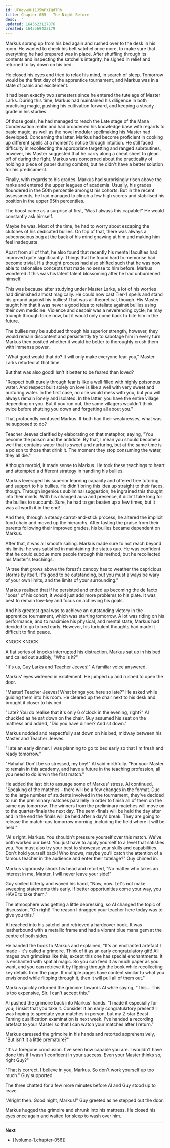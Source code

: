 ```yaml
---
id: UF0gvwHHI1J5WPXIQdTRh
title: Chapter 055 - The Night Before
desc: ''
updated: 1643623127876
created: 1643569422179
---
```


Markus sprang up from his bed again and rushed over to the desk in his room. He wanted to check his belt satchel once more, to make sure that everything he had prepared was in place. After shuffling through its contents and inspecting the satchel's integrity, he sighed in relief and returned to lay down on his bed.

He closed his eyes and tried to relax his mind, in search of sleep. Tomorrow would be the first day of the apprentice tournament, and Markus was in a state of panic and excitement.

It had been exactly two semesters since he entered the tutelage of Master Larks. During this time, Markus had maintained his diligence in both practising magic, pushing his cultivation forward, and keeping a steady grade in his studies.

Of those goals, he had managed to reach the Late stage of the Mana Condensation realm and had broadened his knowledge base with regards to basic magic, as well as the novel modular spellmaking his Master had developed. Concerning the latter, Markus had become proficient in cooking up different spells at a moment's notice through intuition. He still faced difficulty in recollecting the appropriate targetting and ranged subroutines, however, his Master suggested that he carry along a cheat sheet to glean off of during the fight. Markus was concerned about the practicality of holding a piece of paper during combat, but he didn't have a better solution for his predicament.

Finally, with regards to his grades. Markus had surprisingly risen above the ranks and entered the upper leagues of academia. Usually, his grades floundered in the 50th percentile amongst his cohorts. But in the recent assessments, he had managed to clinch a few high scores and stabilised his position in the upper 95th percentiles.

The boost came as a surprise at first, 'Was I always this capable?' He would constantly ask himself.

Maybe he was. Most of the time, he had to worry about escaping the clutches of his dedicated bullies. On top of that, there was always a subconscious bug at the back of his mind gnawing at him and making him feel inadequate.

Apart from all of that, he also found that recently his mental faculties had improved quite significantly. Things that he found hard to memorise had become trivial. His thought process had also shifted such that he was now able to rationalise concepts that made no sense to him before. Markus wondered if this was his latent talent blossoming after he had unburdened himself.

This was because after studying under Master Larks, a lot of his worries had diminished almost magically. He could now cast Tier-1 spells and stand his ground against his bullies! That was all theoretical, though. His Master taught him that it was never a good idea to retaliate against bullies using their own medicine. Violence and despair was a neverending cycle; he may triumph through force now, but it would only come back to bite him in the future.

The bullies may be subdued through his superior strength, however, they would remain discontent and persistently try to sabotage him in every turn. Markus then posited whether it would be better to thoroughly crush them with immense power.

"What good would that do? It will only make everyone fear you," Master Larks retorted at that time.

But that was also good! Isn't it better to be feared than loved?

"Respect built purely through fear is like a well filled with highly poisonous water. And respect built solely on love is like a well with very sweet and nurturing water. In the first case, no one would mess with you, but you will always remain lonely and isolated. In the latter, you have the entire village depending on you. But if you run out, the same villagers wouldn't think twice before shutting you down and forgetting all about you."

That profoundly confused Markus. If both had their weaknesses, what was he supposed to do?

Teacher Jeeves clarified by elaborating on that metaphor, saying, "You become the poison and the antidote. By that, I mean you should become a well that contains water that is sweet and nurturing, but at the same time is a poison to those that drink it. The moment they stop consuming the water, they all die."

Although morbid, it made sense to Markus. He took these teachings to heart and attempted a different strategy in handling his bullies. 

Markus leveraged his superior learning capacity and offered free tutoring and support to his bullies. He didn't bring this idea up straight to their faces, though. Through ingenious subliminal suggestion, he ingrained this thought into their minds. With his changed aura and presence, it didn't take long for the bullies to succumb. Sure, he had to get beaten up a few times, but it was all worth it in the end!

And then, through a steady carrot-and-stick process, he altered the implicit food chain and moved up the hierarchy. After tasting the praise from their parents following their improved grades, his bullies became dependent on Markus.

After that, it was all smooth sailing. Markus made sure to not reach beyond his limits; he was satisfied in maintaining the status quo. He was confident that he could subdue more people through this method, but he recollected his Master's teachings.

"A tree that grows above the forest's canopy has to weather the capricious storms by itself. It's good to be outstanding, but you must always be wary of your own limits, and the limits of your surrounding."

Markus realised that if he persisted and ended up becoming the de facto "boss" of his cohort, it would just add more problems to his plate. It was best to remain low-key and focus on achieving his goals.

And his greatest goal was to achieve an outstanding victory in the apprentice tournament, which was starting tomorrow. A lot was riding on his performance, and to maximise his physical, and mental state, Markus had decided to go to bed early. However, his turbulent thoughts had made it difficult to find peace.

KNOCK KNOCK

A flat series of knocks interrupted his distraction. Markus sat up in his bed and called out audibly, "Who is it?"

"It's us, Guy Larks and Teacher Jeeves!" A familiar voice answered.

Markus' eyes widened in excitement. He jumped up and rushed to open the door.

"Master! Teacher Jeeves! What brings you here so late?" He asked while guiding them into his room. He cleared up the chair next to his desk and brought it closer to his bed.

"Late? You do realise that it's only 6 o'clock in the evening, right?" Al chuckled as he sat down on the chair. Guy assumed his seat on the mattress and added, "Did you have dinner? And sit down."

Markus nodded and respectfully sat down on his bed, midway between his Master and Teacher Jeeves.

"I ate an early dinner. I was planning to go to bed early so that I'm fresh and ready tomorrow."

"Hahaha! Don't be so stressed, my boy!" Al said mirthfully. "For your Master to remain in this academy, and have a future in the teaching profession, all you need to do is win the first match."

He added the last bit to assuage some of Markus' stress. Al continued, "Speaking of the matches - there will be a few changes in the format. Due to the large number of students involved in the tournament, they've decided to run the preliminary matches parallelly in order to finish all of them on the same day tomorrow. The winners from the preliminary matches will move on to the quarter-finals the next day. The semi-finals will be held the day after and in the end the finals will be held after a day's break. They are going to release the match-ups tomorrow morning, including the field where it will be held."

"Al's right, Markus. You shouldn't pressure yourself over this match. We've both worked our best. You just have to apply yourself to a level that satisfies you. You must also try your best to showcase your skills and capabilities. Don't hold yourself back! Who knows, maybe you'll catch the attention of a famous teacher in the audience and enter their tutelage?" Guy chimed in.

Markus vigorously shook his head and retorted, "No matter who takes an interest in me, Master, I will never leave your side!"

Guy smiled bitterly and waved his hand, "Now, now. Let's not make sweeping statements this early. If better opportunities come your way, you HAVE to take them."

The atmosphere was getting a little depressing, so Al changed the topic of discussion, "Oh right! The reason I dragged your teacher here today was to give you this."

Al reached into his satchel and retrieved a hardcover book. It was leatherbound with a metallic frame and had a vibrant blue mana gem at the centre of both sides.

He handed the book to Markus and explained, "It's an enchanted artefact I made - it's called a grimoire. Think of it as an early congratulatory gift! All mages own grimoires like this, except this one has special enchantments. It is enchanted with spatial magic. So you can feed it as much paper as you want, and you can retrieve it by flipping through the book while recollecting key details from the page. If multiple pages have content similar to what you envisioned while flipping through it, then it will pull all of them out."

Markus quickly returned the grimoire towards Al while saying, "This... This is too expensive, Sir. I can't accept this."

Al pushed the grimoire back into Markus' hands. "I made it especially for you; I insist that you take it. Consider it an early congratulatory present! I was hoping to spectate your matches in person, but my 2-star Beast Taming qualification examination is next week. I've handed a recording artefact to your Master so that I can watch your matches after I return."

Markus caressed the grimoire in his hands and retorted apprehensively, "But isn't it a little premature?"

"It's a foregone conclusion. I've seen how capable you are. I wouldn't have done this if I wasn't confident in your success. Even your Master thinks so, right Guy?"

"That is correct. I believe in you, Markus. So don't work yourself up too much." Guy supported.

The three chatted for a few more minutes before Al and Guy stood up to leave.

"Alright then. Good night, Markus!" Guy greeted as he stepped out the door.

Markus hugged the grimoire and shrunk into his mattress. He closed his eyes once again and waited for sleep to wash over him.

____

**Next**
* [[volume-1.chapter-056]]